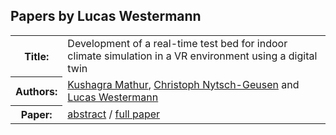 ## Papers by Lucas Westermann
<table><tr><th>Title:</th>
<td>Development of a real-time test bed for indoor climate simulation in a VR environment using a digital twin</td>
</tr>
<tr><th>Authors:</th>
<td>
<a href="/proceedings/authors/KushagraMathur">Kushagra Mathur</a>, <a href="/proceedings/authors/ChristophNytsch-Geusen">Christoph Nytsch-Geusen</a> and <a href="/proceedings/authors/LucasWestermann">Lucas Westermann</a></td>
</tr>
<tr><th>Paper:</th>
<td><a href="/abstracts/abstract_3B_4">abstract</a> / <a href="/proceedings/papers/Modelica2021session3B_paper4.pdf">full paper</a></td>
</tr>
</table><br>
